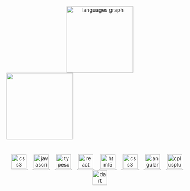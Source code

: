 <div align="center">
  <img src="https://github-readme-stats.vercel.app/api/top-langs?username=VictorFlamengo&locale=pt-br&hide_title=false&layout=compact&card_width=320&langs_count=5&theme=dark&hide_border=false&order=2" height="180" alt="languages graph"  />
</div>

<div>
<a href="https://github.com/VictorFlamengo">
<img loading="lazy" height="180em" src="https://github-readme-stats.vercel.app/api?username=VictorFlamengo&show_icons=true&theme=dracula&include_all_commits=true&count_private=true"/>
</div>

###

<br clear="both">

<div align="center">
  <img src="https://cdn.jsdelivr.net/gh/devicons/devicon/icons/python/python-original.svg" height="40" alt="css3 logo"  />
  <img width="12" />
  <img src="https://cdn.jsdelivr.net/gh/devicons/devicon/icons/javascript/javascript-original.svg" height="40" alt="javascript logo"  />
  <img width="12" />
  <img src="https://cdn.jsdelivr.net/gh/devicons/devicon/icons/typescript/typescript-original.svg" height="40" alt="typescript logo"  />
  <img width="12" />
  <img src="https://cdn.jsdelivr.net/gh/devicons/devicon/icons/react/react-original.svg" height="40" alt="react logo"  />
  <img width="12" />
  <img src="https://cdn.jsdelivr.net/gh/devicons/devicon/icons/html5/html5-original.svg" height="40" alt="html5 logo"  />
  <img width="12" />
  <img src="https://cdn.jsdelivr.net/gh/devicons/devicon/icons/css3/css3-original.svg" height="40" alt="css3 logo"  />
  <img width="12" />
  <img src="https://cdn.simpleicons.org/angular/DD0031" height="40" alt="angularjs logo"  />
  <img width="12" />
  <img src="https://cdn.simpleicons.org/c++/00599C" height="40" alt="cplusplus logo"  />
  <img width="12" />
  <img src="https://cdn.simpleicons.org/dart/0175C2" height="40" alt="dart logo"  />
</div>

<br clear="both">

###
